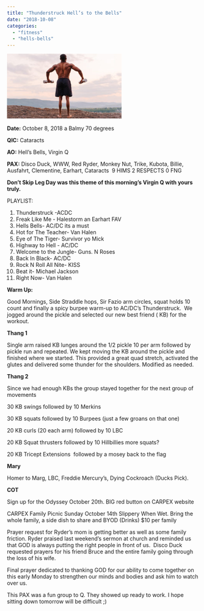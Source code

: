 ```yaml
---
title: "Thunderstruck Hell’s to the Bells"
date: "2018-10-08"
categories: 
  - "fitness"
  - "hells-bells"
---
```


![](images/FFBB28F8-94B2-4C71-9ED7-4875418B0D35-300x169.jpeg)

**Date:** October 8, 2018 a Balmy 70 degrees

**QIC:** Cataracts

**AO:** Hell’s Bells, Virgin Q

**PAX:** Disco Duck, WWW, Red Ryder, Monkey Nut, Trike, Kubota, Billie, Ausfahrt, Clementine, Earhart, Cataracts  9 HIMS 2 RESPECTS 0 FNG

**Don’t Skip Leg Day was this theme of this morning’s Virgin Q with yours truly.** 

PLAYLIST:

1. Thunderstruck -ACDC
2. Freak Like Me - Halestorm an Earhart FAV
3. Hells Bells- AC/DC its a must
4. Hot for The Teacher- Van Halen
5. Eye of The Tiger- Survivor yo Mick
6. Highway to Hell - AC/DC
7. Welcome to the Jungle- Guns. N Roses
8. Back In Black- AC/DC
9. Rock N Roll All Nite- KISS
10. Beat it- Michael Jackson
11. Right Now- Van Halen

**Warm Up:** 

Good Mornings, Side Straddle hops, Sir Fazio arm circles, squat holds 10 count and finally a spicy burpee warm-up to AC/DC’s Thunderstruck.  We jogged around the pickle and selected our new best friend ( KB) for the workout.

**Thang 1** 

Single arm raised KB lunges around the 1/2 pickle 10 per arm followed by pickle run and repeated. We kept moving the KB around the pickle and finished where we started. This provided a great quad stretch, activated the glutes and delivered some thunder for the shoulders. Modified as needed.

**Thang 2**

Since we had enough KBs the group stayed together for the next group of movements

30 KB swings followed by 10 Merkins

30 KB squats followed by 10 Burpees (just a few groans on that one)

20 KB curls (20 each arm) followed by 10 LBC

20 KB Squat thrusters followed by 10 Hillbillies more squats?

20 KB Tricept Extensions  followed by a mosey back to the flag

**Mary** 

Homer to Marg, LBC, Freddie Mercury’s, Dying Cockroach (Ducks Pick).

**COT**

Sign up for the Odyssey October 20th. BIG red button on CARPEX website

CARPEX Family Picnic Sunday October 14th Slippery When Wet. Bring the whole family, a side dish to share and BYOD (Drinks) $10 per family

Prayer request for Ryder’s mom is getting better as well as some family friction. Ryder praised last weekend’s sermon at church and reminded us that GOD is always putting the right people in front of us.  Disco Duck requested prayers for his friend Bruce and the entire family going through the loss of his wife.

Final prayer dedicated to thanking GOD for our ability to come together on this early Monday to strengthen our minds and bodies and ask him to watch over us.

This PAX was a fun group to Q. They showed up ready to work. I hope sitting down tomorrow will be difficult ;)
